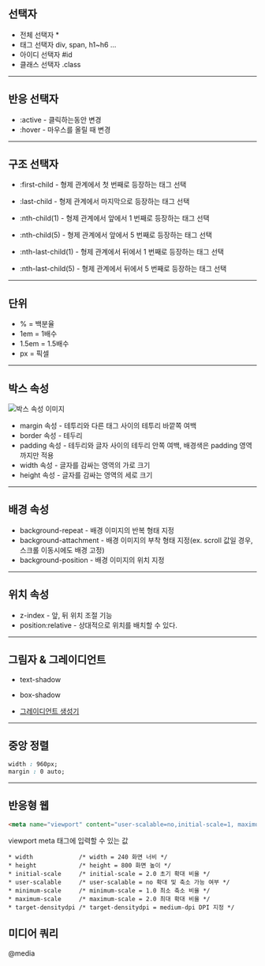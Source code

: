 ## 선택자

* 전체 선택자 *
* 태그 선택자 div, span, h1~h6 ...
* 아이디 선택자 #id
* 클래스 선택자 .class

---

## 반응 선택자

* :active - 클릭하는동안 변경
* :hover - 마우스를 올릴 때 변경

---

## 구조 선택자

* :first-child - 형제 관계에서 첫 번째로 등장하는 태그 선택
* :last-child - 형제 관계에서 마지막으로 등장하는 태그 선택

* :nth-child(1) - 형제 관계에서 앞에서 1 번째로 등장하는 태그 선택
* :nth-child(5) - 형제 관계에서 앞에서 5 번째로 등장하는 태그 선택

* :nth-last-child(1) - 형제 관계에서 뒤에서 1 번째로 등장하는 태그 선택
* :nth-last-child(5) - 형제 관계에서 뒤에서 5 번째로 등장하는 태그 선택

---

## 단위

* % = 백분율
* 1em = 1배수
* 1.5em = 1.5배수
* px = 픽셀

---

## 박스 속성

![박스 속성 이미지](https://t1.daumcdn.net/cfile/tistory/2322D34B54742D8D22)

* margin 속성 - 테투리와 다른 태그 사이의 테투리 바깥쪽 여백
* border 속성 - 테두리
* padding 속성 - 테두리와 글자 사이의 테두리 안쪽 여백, 배경색은 padding 영역까지만 적용
* width 속성 - 글자를 감싸는 영역의 가로 크기
* height 속성 - 글자를 감싸는 영역의 세로 크기


---

## 배경 속성

* background-repeat - 배경 이미지의 반복 형태 지정
* background-attachment - 배경 이미지의 부착 형태 지정(ex. scroll 값일 경우, 스크롤 이동시에도 배경 고정)
* background-position - 배경 이미지의 위치 지정

---

## 위치 속성

* z-index - 앞, 뒤 위치 조절 기능
* position:relative - 상대적으로 위치를 배치할 수 있다.

---

## 그림자 & 그레이디언트

* text-shadow
* box-shadow

* [그레이디언트 생성기](https://www.colorzilla.com/gradient-editor/)

---

## 중앙 정렬

```css
width : 960px;
margin : 0 auto;
```
---

## 반응형 웹

```html
<meta name="viewport" content="user-scalable=no,initial-scale=1, maximum-scale=1">
```

viewport meta 태그에 입력할 수 있는 값

```
* width             /* width = 240 화면 너비 */
* height            /* height = 800 화면 높이 */ 
* initial-scale     /* initial-scale = 2.0 초기 확대 비율 */
* user-scalable     /* user-scalable = no 확대 및 축소 가능 여부 */
* minimum-scale     /* minimum-scale = 1.0 최소 축소 비율 */
* maximum-scale     /* maximum-scale = 2.0 최대 확대 비율 */
* target-densitydpi /* target-densitydpi = medium-dpi DPI 지정 */
```

## 미디어 쿼리

@media

